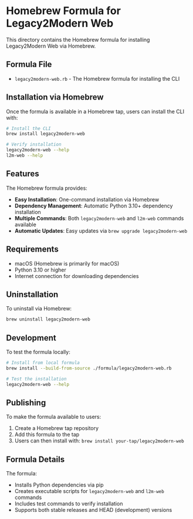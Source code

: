 # Homebrew Formula for Legacy2Modern Web

This directory contains the Homebrew formula for installing Legacy2Modern Web via Homebrew.

## Formula File

- `legacy2modern-web.rb` - The Homebrew formula for installing the CLI

## Installation via Homebrew

Once the formula is available in a Homebrew tap, users can install the CLI with:

```bash
# Install the CLI
brew install legacy2modern-web

# Verify installation
legacy2modern-web --help
l2m-web --help
```

## Features

The Homebrew formula provides:

- **Easy Installation**: One-command installation via Homebrew
- **Dependency Management**: Automatic Python 3.10+ dependency installation
- **Multiple Commands**: Both `legacy2modern-web` and `l2m-web` commands available
- **Automatic Updates**: Easy updates via `brew upgrade legacy2modern-web`

## Requirements

- macOS (Homebrew is primarily for macOS)
- Python 3.10 or higher
- Internet connection for downloading dependencies

## Uninstallation

To uninstall via Homebrew:

```bash
brew uninstall legacy2modern-web
```

## Development

To test the formula locally:

```bash
# Install from local formula
brew install --build-from-source ./formula/legacy2modern-web.rb

# Test the installation
legacy2modern-web --help
```

## Publishing

To make the formula available to users:

1. Create a Homebrew tap repository
2. Add this formula to the tap
3. Users can then install with: `brew install your-tap/legacy2modern-web`

## Formula Details

The formula:
- Installs Python dependencies via pip
- Creates executable scripts for `legacy2modern-web` and `l2m-web` commands
- Includes test commands to verify installation
- Supports both stable releases and HEAD (development) versions 